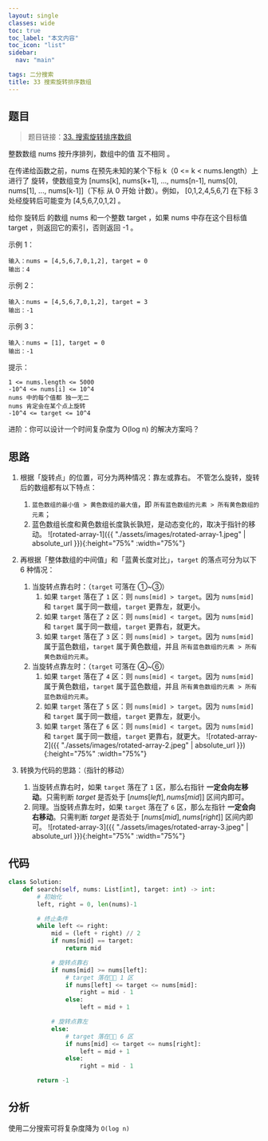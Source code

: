 ```yaml
---
layout: single
classes: wide
toc: true
toc_label: "本文内容"
toc_icon: "list"
sidebar:
  nav: "main"

tags: 二分搜索
title: 33 搜索旋转排序数组
---
```


## 题目

> 题目链接：[33. 搜索旋转排序数组](https://leetcode-cn.com/problems/search-in-rotated-sorted-array/)

整数数组 nums 按升序排列，数组中的值 互不相同 。

在传递给函数之前，nums 在预先未知的某个下标 k（0 <= k < nums.length）上进行了 旋转，使数组变为 [nums[k], nums[k+1], ..., nums[n-1], nums[0], nums[1], ..., nums[k-1]]（下标 从 0 开始 计数）。例如， [0,1,2,4,5,6,7] 在下标 3 处经旋转后可能变为 [4,5,6,7,0,1,2] 。

给你 旋转后 的数组 nums 和一个整数 target ，如果 nums 中存在这个目标值 target ，则返回它的索引，否则返回 -1 。

示例 1：

    输入：nums = [4,5,6,7,0,1,2], target = 0
    输出：4

示例 2：

    输入：nums = [4,5,6,7,0,1,2], target = 3
    输出：-1

示例 3：

    输入：nums = [1], target = 0
    输出：-1

提示：

    1 <= nums.length <= 5000
    -10^4 <= nums[i] <= 10^4
    nums 中的每个值都 独一无二
    nums 肯定会在某个点上旋转
    -10^4 <= target <= 10^4
    
进阶：你可以设计一个时间复杂度为 O(log n) 的解决方案吗？


## 思路 

1. 根据「旋转点」的位置，可分为两种情况：靠左或靠右。 不管怎么旋转，旋转后的数组都有以下特点：
   1. `蓝色数组的最小值 > 黄色数组的最大值`，即 `所有蓝色数组的元素 > 所有黄色数组的元素`；
   2. 蓝色数组长度和黄色数组长度孰长孰短，是动态变化的，取决于指针的移动。
   ![rotated-array-1]({{ "./assets/images/rotated-array-1.jpeg" | absolute_url }}){:height="75%" :width="75%"}

2. 再根据「整体数组的中间值」和「蓝黄长度对比」，`target` 的落点可分为以下 6 种情况：
   1. 当旋转点靠右时：（`target` 可落在 ①~③）
      1. 如果 `target` 落在了 `1` 区：则 `nums[mid] > target`。因为 `nums[mid]` 和 `target` 属于同一数组，`target` 更靠左，就更小。
      2. 如果 `target` 落在了 `2` 区：则 `nums[mid] < target`。因为 `nums[mid]` 和 `target` 属于同一数组，`target` 更靠右，就更大。
      3. 如果 `target` 落在了 `3` 区：则 `nums[mid] > target`。因为 `nums[mid]` 属于蓝色数组，`target` 属于黄色数组，并且 `所有蓝色数组的元素 > 所有黄色数组的元素`。
   2. 当旋转点靠左时：（`target` 可落在 ④~⑥）
      1. 如果 `target` 落在了 `4` 区：则 `nums[mid] < target`。因为 `nums[mid]` 属于黄色数组，`target` 属于蓝色数组，并且 `所有黄色数组的元素 > 所有蓝色数组的元素`。
      2. 如果 `target` 落在了 `5` 区：则 `nums[mid] > target`。因为 `nums[mid]` 和 `target` 属于同一数组，`target` 更靠左，就更小。
      3. 如果 `target` 落在了 `6` 区：则 `nums[mid] < target`。因为 `nums[mid]` 和 `target` 属于同一数组，`target` 更靠右，就更大。
   ![rotated-array-2]({{ "./assets/images/rotated-array-2.jpeg" | absolute_url }}){:height="75%" :width="75%"}

3. 转换为代码的思路：（指针的移动）
   1. 当旋转点靠右时，如果 `target` 落在了 `1` 区，那么右指针 **一定会向左移动**。只需判断 $target$ 是否处于 $[nums[left], nums[mid]]$ 区间内即可。
   1. 同理。当旋转点靠左时，如果 `target` 落在了 `6` 区，那么左指针 **一定会向右移动**。只需判断 $target$ 是否处于 $[nums[mid], nums[right]]$ 区间内即可。
   ![rotated-array-3]({{ "./assets/images/rotated-array-3.jpeg" | absolute_url }}){:height="75%" :width="75%"}

## 代码 

```python
class Solution:
    def search(self, nums: List[int], target: int) -> int:
        # 初始化
        left, right = 0, len(nums)-1

        # 终止条件
        while left <= right:
            mid = (left + right) // 2
            if nums[mid] == target:
                return mid

            # 旋转点靠右
            if nums[mid] >= nums[left]:
                # target 落在 1 区
                if nums[left] <= target <= nums[mid]:
                    right = mid - 1
                else:
                    left = mid + 1

            # 旋转点靠左
            else:
                # target 落在 6 区
                if nums[mid] <= target <= nums[right]:
                    left = mid + 1
                else:
                    right = mid - 1

        return -1
```

## 分析 

使用二分搜索可将复杂度降为 `O(log n)`